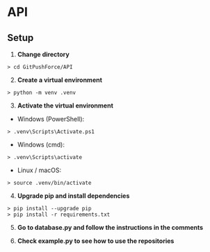 # API

## Setup

1. **Change directory**
```
> cd GitPushForce/API
```

2. **Create a virtual environment**

``` 
> python -m venv .venv
```

3. **Activate the virtual environment**<br>
- Windows (PowerShell):

```
> .venv\Scripts\Activate.ps1
```

- Windows (cmd):

```
> .venv\Scripts\activate
```

- Linux / macOS:

```
> source .venv/bin/activate
```

4. **Upgrade pip and install dependencies**

```
> pip install --upgrade pip
> pip install -r requirements.txt
```

5. **Go to database.py and follow the instructions in the comments**

6. **Check example.py to see how to use the repositories**
